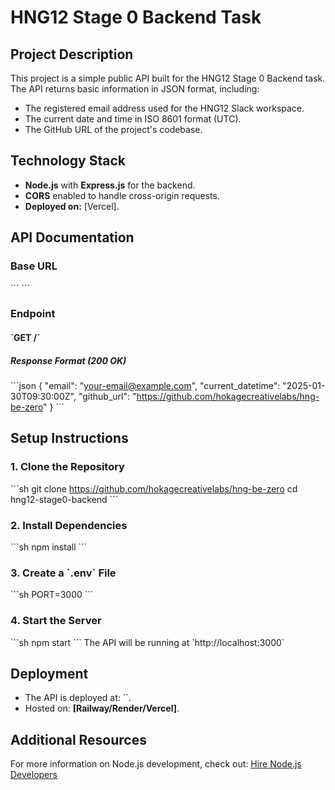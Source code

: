 
# HNG12 Stage 0 Backend Task

## Project Description
This project is a simple public API built for the HNG12 Stage 0 Backend task. The API returns basic information in JSON format, including:
- The registered email address used for the HNG12 Slack workspace.
- The current date and time in ISO 8601 format (UTC).
- The GitHub URL of the project's codebase.

## Technology Stack
- **Node.js** with **Express.js** for the backend.
- **CORS** enabled to handle cross-origin requests.
- **Deployed on:** [Vercel].

## API Documentation

### **Base URL**
\`\`\`
<your-deployed-url>
\`\`\`

### **Endpoint**
#### \`GET /\`

##### **Response Format (200 OK)**
\`\`\`json
{
  "email": "your-email@example.com",
  "current_datetime": "2025-01-30T09:30:00Z",
  "github_url": "https://github.com/hokagecreativelabs/hng-be-zero"
}
\`\`\`

## Setup Instructions

### **1. Clone the Repository**
\`\`\`sh
git clone https://github.com/hokagecreativelabs/hng-be-zero
cd hng12-stage0-backend
\`\`\`

### **2. Install Dependencies**
\`\`\`sh
npm install
\`\`\`

### **3. Create a \`.env\` File**
\`\`\`sh
PORT=3000
\`\`\`

### **4. Start the Server**
\`\`\`sh
npm start
\`\`\`
The API will be running at \`http://localhost:3000\`

## Deployment
- The API is deployed at: \`<your-deployed-url>\`.
- Hosted on: **[Railway/Render/Vercel]**.

## Additional Resources
For more information on Node.js development, check out:
[Hire Node.js Developers](https://hng.tech/hire/nodejs-developers)
